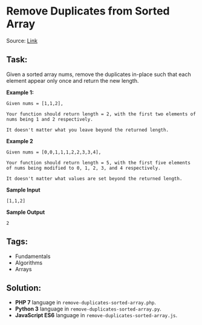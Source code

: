 # Remove Duplicates from Sorted Array

Source: [Link](https://leetcode.com/problems/remove-duplicates-from-sorted-array/)

## Task:

Given a sorted array nums, remove the duplicates in-place such that each element appear only once and return the 
new length.

**Example 1:**

```
Given nums = [1,1,2],

Your function should return length = 2, with the first two elements of nums being 1 and 2 respectively.

It doesn't matter what you leave beyond the returned length.
```

**Example 2**
```
Given nums = [0,0,1,1,1,2,2,3,3,4],

Your function should return length = 5, with the first five elements of nums being modified to 0, 1, 2, 3, and 4 respectively.

It doesn't matter what values are set beyond the returned length.
```

**Sample Input**

```
[1,1,2]
```

**Sample Output**
```
2
```

## Tags:

* Fundamentals
* Algorithms
* Arrays

## Solution:

* **PHP 7** language in `remove-duplicates-sorted-array.php`.
* **Python 3** language in `remove-duplicates-sorted-array.py`.
* **JavaScript ES6** language in `remove-duplicates-sorted-array.js`.